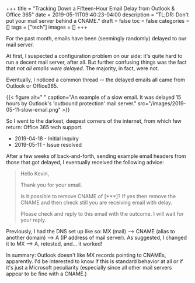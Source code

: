 +++
title = "Tracking Down a Fifteen-Hour Email Delay from Outlook & Office 365"
date = 2019-05-11T09:40:23-04:00
description = "TL;DR: Don't put your mail server behind a CNAME."
draft = false
toc = false
categories = []
tags = ["tech"]
images = []
+++

For the past month, emails have been (seemingly randomly) delayed to our mail server.

At first, I suspected a configuration problem on our side: it's quite hard to run a decent mail server, after all. But further confusing things was the fact that _not all emails were delayed_. The majority, in fact, were not.

Eventually, I noticed a common thread -- the delayed emails all came from Outlook or Office365.

{{< figure alt=" " caption="An example of a slow email. It was delayed 15 hours by Outlook's 'outbound protection' mail server." src="/images/2019-05-11-slow-email.png" >}}

So I went to the darkest, deepest corners of the internet, from which few return: Office 365 tech support.

- 2019-04-18 - Initial inquiry
- 2019-05-11 - Issue resolved

After a few weeks of back-and-forth, sending example email headers from those that got delayed, I eventually received the following advice:

> Hello Kevin,
>
> Thank you for your email.
>
> Is it possible to remove CNAME of [***]? If yes then remove the CNAME and then check still you are receiving email with delay.
>
> Please check and reply to this email with the outcome. I will wait for your reply.

Previously, I had the DNS set up like so: MX (mail) --> CNAME (alias to another domain) --> A (IP address of mail server). As suggested, I changed it to MX --> A, retested, and... it worked!

In summary: Outlook doesn't like MX records pointing to CNAMEs, apparently. I'd be interested to know if this is standard behavior at all or if it's just a Microsoft peculiarity (especially since all other mail servers appear to be fine with a CNAME.)